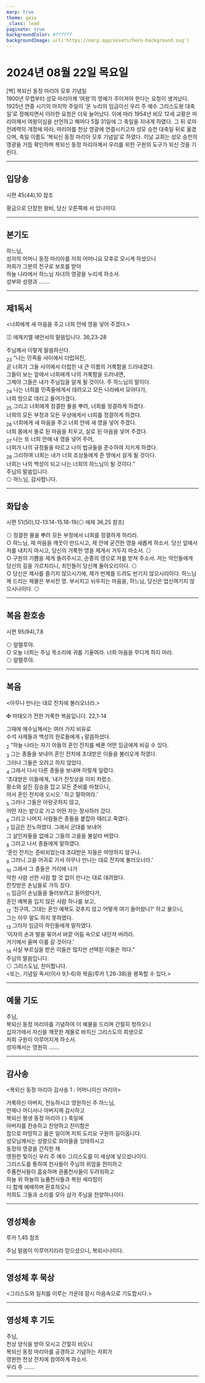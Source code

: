 ```yaml
---
marp: true
theme: gaia
_class: lead
paginate: true
backgroundColor: #ffffff
backgroundImage: url('https://marp.app/assets/hero-background.svg')
---
```


# 2024년 08월 22일 목요일

[백] 복되신 동정 마리아 모후 기념일  
1900년 무렵부터 성모 마리아께 ‘여왕’의 영예가 주어져야 한다는 요청이 생겨났다. 1925년 연중 시기의 마지막 주일이 ‘온 누리의 임금이신 우리 주 예수 그리스도왕 대축일’로 정해지면서 이러한 요청은 더욱 늘어났다. 이에 따라 1954년 비오 12세 교황은 마리아께서 여왕이심을 선언하고 해마다 5월 31일에 그 축일을 지내게 하였다. 그 뒤 로마 전례력의 개정에 따라, 마리아를 천상 영광에 연결시키고자 성모 승천 대축일 뒤로 옮겼으며, 축일 이름도 ‘복되신 동정 마리아 모후 기념일’로 하였다. 이날 교회는 성모 승천의 영광을 거듭 확인하며 복되신 동정 마리아께서 우리를 위한 구원의 도구가 되신 것을 기린다.




---

## 입당송

시편 45(44),10 참조

황금으로 단장한 왕비, 당신 오른쪽에 서 있나이다.  
  


---

## 본기도

하느님,  
성자의 어머니 동정 마리아를 저희 어머니요 모후로 모시게 하셨으니  
저희가 그분의 전구로 보호를 받아  
하늘 나라에서 하느님 자녀의 영광을 누리게 하소서.  
성부와 성령과 …….  
  


---

## 제1독서

<너희에게 새 마음을 주고 너희 안에 영을 넣어 주겠다.>

▥ 에제키엘 예언서의 말씀입니다. 36,23-28

주님께서 이렇게 말씀하신다.  
<sub>23</sub> “나는 민족들 사이에서 더럽혀진,  
곧 너희가 그들 사이에서 더럽힌 내 큰 이름의 거룩함을 드러내겠다.  
그들이 보는 앞에서 너희에게 나의 거룩함을 드러내면,  
그제야 그들은 내가 주님임을 알게 될 것이다. 주 하느님의 말이다.  
<sub>24</sub> 나는 너희를 민족들에게서 데려오고 모든 나라에서 모아다가,  
너희 땅으로 데리고 들어가겠다.  
<sub>25</sub> 그리고 너희에게 정결한 물을 뿌려, 너희를 정결하게 하겠다.  
너희의 모든 부정과 모든 우상에게서 너희를 정결하게 하겠다.  
<sub>26</sub> 너희에게 새 마음을 주고 너희 안에 새 영을 넣어 주겠다.  
너희 몸에서 돌로 된 마음을 치우고, 살로 된 마음을 넣어 주겠다.  
<sub>27</sub> 나는 또 너희 안에 내 영을 넣어 주어,  
너희가 나의 규정들을 따르고 나의 법규들을 준수하여 지키게 하겠다.  
<sub>28</sub> 그리하여 너희는 내가 너희 조상들에게 준 땅에서 살게 될 것이다.  
너희는 나의 백성이 되고 나는 너희의 하느님이 될 것이다.”  
주님의 말씀입니다.  
◎ 하느님, 감사합니다.  
  


---

## 화답송

시편 51(50),12-13.14-15.18-19(◎ 에제 36,25 참조)

◎ 정결한 물을 뿌려 모든 부정에서 너희를 정결하게 하리라.  
○ 하느님, 제 마음을 깨끗이 만드시고, 제 안에 굳건한 영을 새롭게 하소서. 당신 앞에서 저를 내치지 마시고, 당신의 거룩한 영을 제게서 거두지 마소서. ◎  
○ 구원의 기쁨을 제게 돌려주시고, 순종의 영으로 저를 받쳐 주소서. 저는 악인들에게 당신의 길을 가르치리니, 죄인들이 당신께 돌아오리이다. ◎  
○ 당신은 제사를 즐기지 않으시기에, 제가 번제를 드려도 반기지 않으시리이다. 하느님께 드리는 제물은 부서진 영. 부서지고 뉘우치는 마음을, 하느님, 당신은 업신여기지 않으시나이다. ◎  
  


---

## 복음 환호송

시편 95(94),7.8

◎ 알렐루야.  
○ 오늘 너희는 주님 목소리에 귀를 기울여라. 너희 마음을 무디게 하지 마라.  
◎ 알렐루야.  
  


---

## 복음

<아무나 만나는 대로 잔치에 불러오너라.>

✠ 마태오가 전한 거룩한 복음입니다. 22,1-14

그때에 예수님께서는 여러 가지 비유로  
수석 사제들과 백성의 원로들에게 <sub>1</sub> 말씀하셨다.  
<sub>2</sub> “하늘 나라는 자기 아들의 혼인 잔치를 베푼 어떤 임금에게 비길 수 있다.  
<sub>3</sub> 그는 종들을 보내어 혼인 잔치에 초대받은 이들을 불러오게 하였다.  
그러나 그들은 오려고 하지 않았다.  
<sub>4</sub> 그래서 다시 다른 종들을 보내며 이렇게 일렀다.  
‘초대받은 이들에게, ′내가 잔칫상을 이미 차렸소.  
황소와 살진 짐승을 잡고 모든 준비를 마쳤으니,  
어서 혼인 잔치에 오시오.′ 하고 말하여라.’  
<sub>5</sub> 그러나 그들은 아랑곳하지 않고,  
어떤 자는 밭으로 가고 어떤 자는 장사하러 갔다.  
<sub>6</sub> 그리고 나머지 사람들은 종들을 붙잡아 때리고 죽였다.  
<sub>7</sub> 임금은 진노하였다. 그래서 군대를 보내어  
그 살인자들을 없애고 그들의 고을을 불살라 버렸다.  
<sub>8</sub> 그러고 나서 종들에게 말하였다.  
‘혼인 잔치는 준비되었는데 초대받은 자들은 마땅하지 않구나.  
<sub>9</sub> 그러니 고을 어귀로 가서 아무나 만나는 대로 잔치에 불러오너라.’  
<sub>10</sub> 그래서 그 종들은 거리에 나가  
악한 사람 선한 사람 할 것 없이 만나는 대로 데려왔다.  
잔칫방은 손님들로 가득 찼다.  
<sub>11</sub> 임금이 손님들을 둘러보려고 들어왔다가,  
혼인 예복을 입지 않은 사람 하나를 보고,  
<sub>12</sub> ‘친구여, 그대는 혼인 예복도 갖추지 않고 어떻게 여기 들어왔나?’ 하고 물으니,  
그는 아무 말도 하지 못하였다.  
<sub>13</sub> 그러자 임금이 하인들에게 말하였다.  
‘이자의 손과 발을 묶어서 바깥 어둠 속으로 내던져 버려라.  
거기에서 울며 이를 갈 것이다.’  
<sub>14</sub> 사실 부르심을 받은 이들은 많지만 선택된 이들은 적다.”  
주님의 말씀입니다.  
◎ 그리스도님, 찬미합니다.  
<또는, 기념일 독서(이사 9,1-6)와 복음(루카 1,26-38)을 봉독할 수 있다.>  
  


---

## 예물 기도

주님,  
복되신 동정 마리아를 기념하여 이 예물을 드리며 간절히 청하오니  
십자가에서 자신을 깨끗한 제물로 바치신 그리스도의 희생으로  
저희 구원이 이루어지게 하소서.  
성자께서는 영원히 …….  
  


---

## 감사송

<복되신 동정 마리아 감사송 1 : 어머니이신 마리아>

거룩하신 아버지, 전능하시고 영원하신 주 하느님,  
언제나 어디서나 아버지께 감사하고  
복되신 평생 동정 마리아 ( ) 축일에  
아버지를 찬송하고 찬양하고 찬미함은  
참으로 마땅하고 옳은 일이며 저희 도리요 구원의 길이옵니다.  
성모님께서는 성령으로 외아들을 잉태하시고  
동정의 영광을 간직한 채  
영원한 빛이신 우리 주 예수 그리스도를 이 세상에 낳으셨나이다.  
그리스도를 통하여 천사들이 주님의 위엄을 찬미하고  
주품천사들이 흠숭하며 권품천사들이 두려워하고  
하늘 위 하늘의 능품천사들과 복된 세라핌이  
다 함께 예배하며 환호하오니  
저희도 그들과 소리를 모아 삼가 주님을 찬양하나이다.  
  


---

## 영성체송

루카 1,45 참조

주님 말씀이 이루어지리라 믿으셨으니, 복되시나이다.  
  


---

## 영성체 후 묵상

<그리스도와 일치를 이루는 가운데 잠시 마음속으로 기도합시다.>  


---

## 영성체 후 기도

주님,  
천상 양식을 받아 모시고 간절히 비오니  
복되신 동정 마리아를 공경하고 기념하는 저희가  
영원한 천상 잔치에 참여하게 하소서.  
우리 주 …….  
  


---